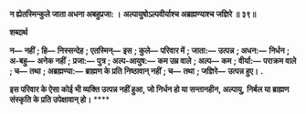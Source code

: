 **न ह्येतस्मिन्कुले जाता अधना अबहुप्रजा: ।** **अल्पायुषोऽल्पवीर्याश्च अब्रह्मण्याश्च जज्ञिरे ॥ ३९॥** 

**शब्दार्थ** 

**न—** **नहीं** **; हि—** **निस्सन्देह** **; एतस्मिन्—** **इस** **; कुले—** **परिवार में** **; जाता:—** **उत्पन्न** **; अधन:—** **निर्धन** **; अ-बहु—** **अनेक नहीं** **;** **प्रजा:—** **पुत्र** **; अल्प-आयुष:—** **कम उम्र वाले** **; अल्प—** **कम** **; वीर्या:—** **पराक्रम वाले** **; च—** **तथा** **; अब्रह्मण्या:—** **ब्राह्मण के प्रति** **निष्ठावान् नहीं** **; च—** **तथा** **; जज्ञिरे—** **उत्पन्न हुए।** **.** 

**इस परिवार के ऐसा कोई भी व्यक्ति उत्पन्न नहीं हुआ, जो निर्धन हो या सन्तानहीन, अल्पायु,** **निर्बल या ब्राह्मण संस्कृति के प्रति उपेक्षावान् हो।** **** 